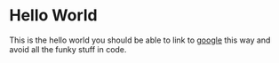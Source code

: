 # Hello World

This is the hello world you should be able to link to [google](http://www.google.com) this way
and avoid all the funky stuff in code.